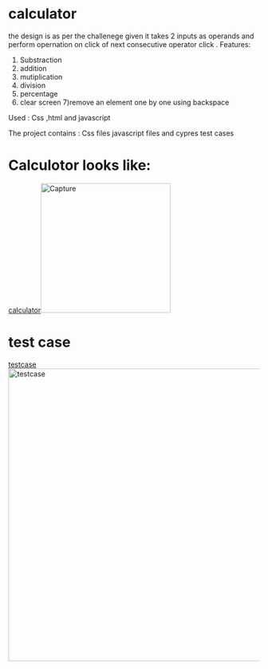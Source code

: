# calculator
the design is as per the challenege given 
it takes 2 inputs as operands and perform opernation on click of next consecutive operator click .
Features:
1) Substraction 
2) addition 
3) mutiplication 
4) division 
5) percentage
6) clear screen 
7)remove an element one by one using backspace

Used :
Css ,html and javascript 

The project contains :
Css files 
javascript files 
and cypres test cases 

# Calculotor looks like:
[calculator](Capture.PNG)<img width="260" alt="Capture" src="https://user-images.githubusercontent.com/66835272/138044261-60aeb2f2-f4df-46ea-8ffc-fb1b86d26114.PNG">



# test case
[testcase](testcase.PNG)
 <img width="587" alt="testcase" src="https://user-images.githubusercontent.com/66835272/138044293-6d7c0193-984a-4f58-8cb0-76a5ce2f89e0.PNG">
